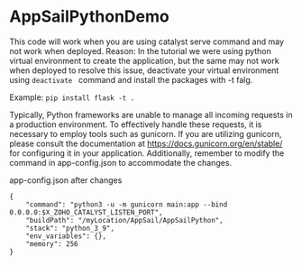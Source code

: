# AppSailPythonDemo

This code will work when you are using catalyst serve command and may not work when deployed.
Reason: In the tutorial we were using python virtual environment to create the application, but the same may not work when deployed to resolve this issue, deactivate your virtual environment using `deactivate ` command and install the packages with -t falg.

Example:
`pip install flask -t .`

Typically, Python frameworks are unable to manage all incoming requests in a production environment. To effectively handle these requests, it is necessary to employ tools such as gunicorn. If you are utilizing gunicorn, please consult the documentation at https://docs.gunicorn.org/en/stable/ for configuring it in your application. Additionally, remember to modify the command in app-config.json to accommodate the changes.

app-config.json after changes
```
{
	"command": "python3 -u -m gunicorn main:app --bind 0.0.0.0:$X_ZOHO_CATALYST_LISTEN_PORT",
	"buildPath": "/myLocation/AppSail/AppSailPython",
	"stack": "python_3_9",
	"env_variables": {},
	"memory": 256
}
```
